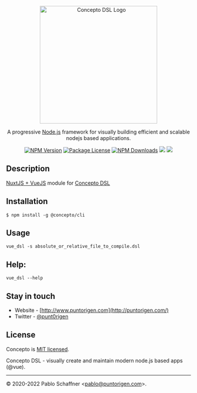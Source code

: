 <p align="center">
  <a href="http://www.puntorigen.com/" target="blank"><img src="https://user-images.githubusercontent.com/57605485/144762579-7114f229-a01a-4afd-9a18-62ec3dbf3478.png" width="320" alt="Concepto DSL Logo" /></a>
</p>
<p align="center">A progressive <a href="http://nodejs.org" target="blank">Node.js</a> framework for visually building efficient and scalable nodejs based applications.</p>
<p align="center">
    <a href="https://www.npmjs.com/~puntorigen"><img src="https://img.shields.io/npm/v/@concepto/cli.svg" alt="NPM Version" /></a>
    <a href="https://www.npmjs.com/~puntorigen"><img src="https://img.shields.io/npm/l/@concepto/cli.svg" alt="Package License" /></a>
    <a href="https://www.npmjs.com/~puntorigen"><img src="https://img.shields.io/npm/dm/@concepto/cli.svg" alt="NPM Downloads" /></a>
    <a href="https://www.npmjs.com/~puntorigen" target="_blank"><img src="https://img.shields.io/tokei/lines/github/puntorigen4u/concepto_cli"></a>
    <a href="https://twitter.com/punt0rigen" target="_blank"><img src="https://img.shields.io/twitter/follow/punt0rigen.svg?style=social&label=Follow"></a>
</p>

## Description
<a href="https://nuxtjs.org/">NuxtJS + VueJS</a> module for <a href="https://www.npmjs.com/package/@concepto/cli">Concepto DSL</a>

## Installation

```
$ npm install -g @concepto/cli
```

## Usage

```terminal
vue_dsl -s absolute_or_relative_file_to_compile.dsl
```
## Help:

```terminal
vue_dsl --help
```

## Stay in touch

- Website - [http://www.puntorigen.com](http://puntorigen.com/)
- Twitter - [@punt0rigen](https://twitter.com/punt0rigen)

## License

Concepto is [MIT licensed](LICENSE).

Concepto DSL - visually create and maintain modern node.js based apps (@vue).

* * *
&copy; 2020-2022 Pablo Schaffner &lt;pablo@puntorigen.com&gt;.